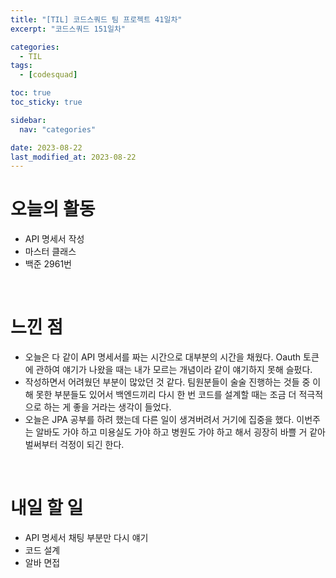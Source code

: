 ```yaml
---
title: "[TIL] 코드스쿼드 팀 프로젝트 41일차"
excerpt: "코드스쿼드 151일차"

categories:
  - TIL
tags:
  - [codesquad]

toc: true
toc_sticky: true

sidebar:
  nav: "categories"

date: 2023-08-22
last_modified_at: 2023-08-22
---
```


# 오늘의 활동

- API 명세서 작성
- 마스터 클래스
- 백준 2961번

<br>

# 느낀 점

- 오늘은 다 같이 API 명세서를 짜는 시간으로 대부분의 시간을 채웠다. Oauth 토큰에 관하여 얘기가 나왔을 때는 내가 모르는 개념이라 같이 얘기하지 못해 슬펐다.
- 작성하면서 어려웠던 부분이 많았던 것 같다. 팀원분들이 술술 진행하는 것들 중 이해 못한 부분들도 있어서 백엔드끼리 다시 한 번 코드를 설계할 때는 조금 더 적극적으로 하는 게 좋을 거라는 생각이 들었다.
- 오늘은 JPA 공부를 하려 했는데 다른 일이 생겨버려서 거기에 집중을 했다. 이번주는 알바도 가야 하고 미용실도 가야 하고 병원도 가야 하고 해서 굉장히 바쁠 거 같아 벌써부터 걱정이 되긴 한다.

<br>

# 내일 할 일

- API 명세서 채팅 부분만 다시 얘기
- 코드 설계
- 알바 면접
